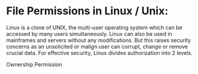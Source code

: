 # File Permissions in Linux / Unix:

 Linux is a clone of UNIX, the multi-user operating system which can be accessed by many users simultaneously. 
 Linux can also be used in mainframes and servers without any modifications. 
 But this raises security concerns as an unsolicited or malign user can corrupt, change or remove crucial data. 
 For effective security, Linux divides authorization into 2 levels.

   Ownership
   Permission
